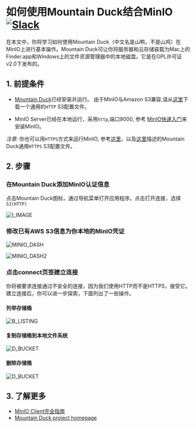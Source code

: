 # 如何使用Mountain Duck结合MinIO [![Slack](https://slack.min.io/slack?type=svg)](https://slack.min.io)

在本文中，你将学习如何使用Mountain Duck（中文名是山鸭，不是山鸡）在MinIO上进行基本操作。Mountain Duck可让你将服务器和云存储装载为Mac上的Finder.app和Windows上的文件资源管理器中的本地磁盘。它是在GPL许可证v2.0下发布的。

## 1. 前提条件

* [Mountain Duck](https://mountainduck.io/)已经安装并运行。 由于MinIO与Amazon S3兼容,请从[这里](https://trac.cyberduck.io/wiki/help/en/howto/s3#HTTP)下载一个通用的``HTTP`` S3配置文件。

* MinIO Server已经在本地运行，采用``http``,端口9000, 参考 [MinIO快速入门](https://docs.min.io/docs/minio-quickstart-guide)来安装MinIO。

_注意:_ 你也可以用``HTTPS``方式来运行MinIO, 参考[这里](https://docs.min.io/docs/generate-let-s-encypt-certificate-using-concert-for-minio)，以及[这里](https://trac.cyberduck.io/wiki/help/en/howto/s3#HTTPS)描述的Mountain Duck通用``HTTPS`` S3配置文件。

## 2. 步骤

### 在Mountain Duck添加MinIO认证信息

点击Mountain Duck图标，通过导航菜单打开应用程序。点击打开连接，选择``S3(HTTP)``

![I_IMAGE](https://github.com/minio/cookbook/blob/master/docs/screenshots/mountainduck/defaultdashboard.jpg?raw=true)

### 修改已有AWS S3信息为你本地的MinIO凭证

![MINIO_DASH](https://github.com/minio/cookbook/blob/master/docs/screenshots/mountainduck/connecttominio.jpg?raw=true)

![MINIO_DASH2](https://github.com/minio/cookbook/blob/master/docs/screenshots/mountainduck/connecttominio1.jpg?raw=true)


### 点击connect页签建立连接

你将被要求连接通过不安全的连接，因为我们使用HTTP而不是HTTPS，接受它。建立连接后，你可以进一步探索，下面列出了一些操作。

#### 列举存储桶

![B_LISTING](https://github.com/minio/cookbook/blob/master/docs/screenshots/mountainduck/listbuckets.jpg?raw=true)

#### 复制存储桶到本地文件系统

![D_BUCKET](https://github.com/minio/cookbook/blob/master/docs/screenshots/mountainduck/copybucket.jpg?raw=true)

#### 删除存储桶

![D_BUCKET](https://github.com/minio/cookbook/blob/master/docs/screenshots/mountainduck/deletebucket.jpg?raw=true)

## 3. 了解更多

* [MinIO Client完全指南](https://docs.min.io/docs/minio-client-complete-guide)
* [Mountain Duck project homepage](https://mountainduck.io)

